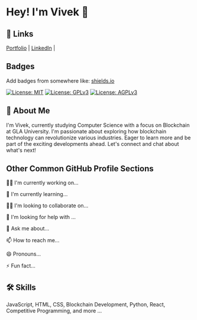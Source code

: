 # Hey! I'm Vivek 👋

## 🔗 Links
[Portfolio](your_portfolio_link) | [LinkedIn](www.linkedin.com/in/vivek-51a865303) |

## Badges
Add badges from somewhere like: [shields.io](https://shields.io/)

[![License: MIT](https://img.shields.io/badge/License-MIT-yellow.svg)](https://opensource.org/licenses/MIT) [![License: GPLv3](https://img.shields.io/badge/License-GPLv3-blue.svg)](https://www.gnu.org/licenses/gpl-3.0) [![License: AGPLv3](https://img.shields.io/badge/License-AGPLv3-green.svg)](https://www.gnu.org/licenses/agpl-3.0)

## 🚀 About Me
I'm Vivek, currently studying Computer Science with a focus on Blockchain at GLA University. I'm passionate about exploring how blockchain technology can revolutionize various industries. Eager to learn more and be part of the exciting developments ahead. Let's connect and chat about what's next!

## Other Common GitHub Profile Sections
👩‍💻 I'm currently working on...

🧠 I'm currently learning...

👯‍♀️ I'm looking to collaborate on...

🤔 I'm looking for help with ...

💬 Ask me about...

📫 How to reach me...

😄 Pronouns...

⚡️ Fun fact...

## 🛠 Skills
JavaScript, HTML, CSS, Blockchain Development, Python, React, Competitive Programming, and more ...
